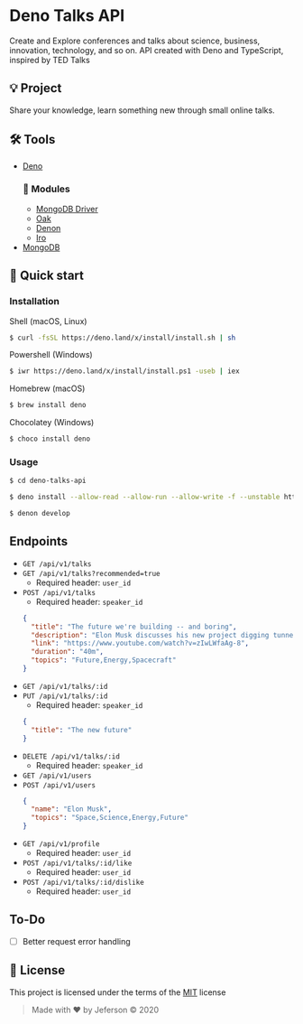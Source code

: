 # Deno Talks API

Create and Explore conferences and talks about science, business, innovation, technology, and so on.
API created with Deno and TypeScript, inspired by TED Talks

## 💡 Project

Share your knowledge, learn something new through small online talks.

## 🛠️ Tools

- [Deno](https://deno.land)
  ### 🦕 Modules
  - [MongoDB Driver](https://deno.land/x/mongo)
  - [Oak](https://deno.land/x/oak)
  - [Denon](https://deno.land/x/denon)
  - [Iro](https://deno.land/x/iro)
- [MongoDB](https://www.mongodb.com/)

## 🚀 Quick start

### Installation

Shell (macOS, Linux)

```bash
$ curl -fsSL https://deno.land/x/install/install.sh | sh
```

Powershell (Windows)

```bash
$ iwr https://deno.land/x/install/install.ps1 -useb | iex
```

Homebrew (macOS)

```bash
$ brew install deno
```

Chocolatey (Windows)

```bash
$ choco install deno
```

### Usage

```bash
$ cd deno-talks-api

$ deno install --allow-read --allow-run --allow-write -f --unstable https://deno.land/x/denon/denon.ts

$ denon develop
```

## Endpoints

- `GET /api/v1/talks`
- `GET /api/v1/talks?recommended=true`
  - Required header: `user_id`
- `POST /api/v1/talks`
  - Required header: `speaker_id`
  ```json
  {
    "title": "The future we're building -- and boring",
    "description": "Elon Musk discusses his new project digging tunnels under LA, the latest from Tesla and SpaceX and his motivation for building a future on Mars in conversation with TED's Head Curator, Chris Anderson.",
    "link": "https://www.youtube.com/watch?v=zIwLWfaAg-8",
    "duration": "40m",
    "topics": "Future,Energy,Spacecraft"
  }
  ```
- `GET /api/v1/talks/:id`
- `PUT /api/v1/talks/:id`
  - Required header: `speaker_id`
  ```json
  {
    "title": "The new future"
  }
  ```
- `DELETE /api/v1/talks/:id`
  - Required header: `speaker_id`
- `GET /api/v1/users`
- `POST /api/v1/users`
  ```json
  {
    "name": "Elon Musk",
    "topics": "Space,Science,Energy,Future"
  }
  ```
- `GET /api/v1/profile`
  - Required header: `user_id`
- `POST /api/v1/talks/:id/like`
  - Required header: `user_id`
- `POST /api/v1/talks/:id/dislike`
  - Required header: `user_id`

## To-Do

- [ ] Better request error handling

## 📝 License

This project is licensed under the terms of the [MIT](https://github.com/jeferson-sb/deno-talks-api/blob/master/LICENSE) license

> Made with ♥ by Jeferson © 2020
